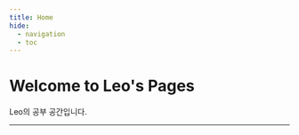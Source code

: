 ```yaml
---
title: Home
hide:
  - navigation
  - toc
---
```


# Welcome to Leo's Pages

Leo의 공부 공간입니다.

<!-- !!! Note
    한국어를 기본으로 작성하긴 했는데,   
    필요한 경우 영어로 쓰여진 곳이 많습니다.  
    특히 공학적 내용 같은 경우. -->

---
